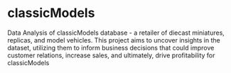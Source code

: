 # classicModels
Data Analysis of classicModels database - a retailer of diecast miniatures, replicas, and model vehicles.
This project aims to uncover insights in the dataset, utilizing them to inform business decisions that could improve customer relations, increase sales, and ultimately, drive profitability for classicModels
